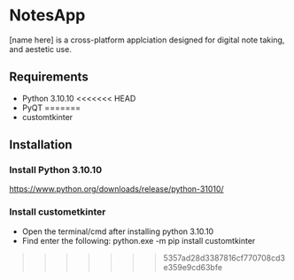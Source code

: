 # NotesApp
[name here] is a cross-platform applciation designed for digital note taking, and aestetic use. 

## Requirements
* Python 3.10.10
<<<<<<< HEAD
* PyQT
=======
* customtkinter

## Installation
### Install Python 3.10.10
https://www.python.org/downloads/release/python-31010/

### Install custometkinter
* Open the terminal/cmd after installing python 3.10.10
* Find enter the following: 
        python.exe -m pip install customtkinter

>>>>>>> 5357ad28d3387816cf770708cd3e359e9cd63bfe

